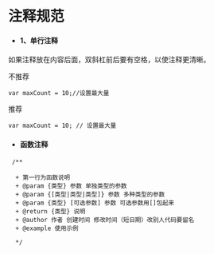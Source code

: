 # 注释规范

* #### 1、单行注释

如果注释放在内容后面，双斜杠前后要有空格，以使注释更清晰。

不推荐

``` 
var maxCount = 10;//设置最大量
```

推荐

``` 
var maxCount = 10; // 设置最大量
```

* #### 函数注释

``` 
 /**

  + 第一行为函数说明
  + @param {类型} 参数 单独类型的参数
  + @param {[类型|类型|类型]} 参数 多种类型的参数
  + @param {类型} [可选参数] 参数 可选参数用[]包起来
  + @return {类型} 说明
  + @author 作者 创建时间 修改时间（短日期）改别人代码要留名
  + @example 使用示例

  */
```
